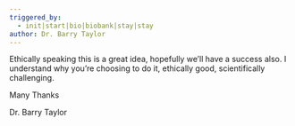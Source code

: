 ```yaml
---
triggered_by:
  - init|start|bio|biobank|stay|stay
author: Dr. Barry Taylor
---
```

Ethically speaking this is a great idea, hopefully we’ll have a success also. I understand why you’re choosing to do it, ethically good, scientifically challenging.

Many Thanks

Dr. Barry Taylor
